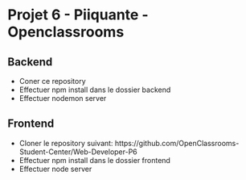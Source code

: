 <h1>Projet 6 - Piiquante - Openclassrooms</h1>
<h2>Backend</h2>
<ul>
<li>Coner ce repository</li>
<li>Effectuer npm install dans le dossier backend</li>
<li>Effectuer nodemon server</li>
</ul>
<h2>Frontend</h2>
<ul>
<li>Cloner le repository suivant: https://github.com/OpenClassrooms-Student-Center/Web-Developer-P6</li>
<li>Effectuer npm install dans le dossier frontend</li>
<li>Effectuer node server</li>
